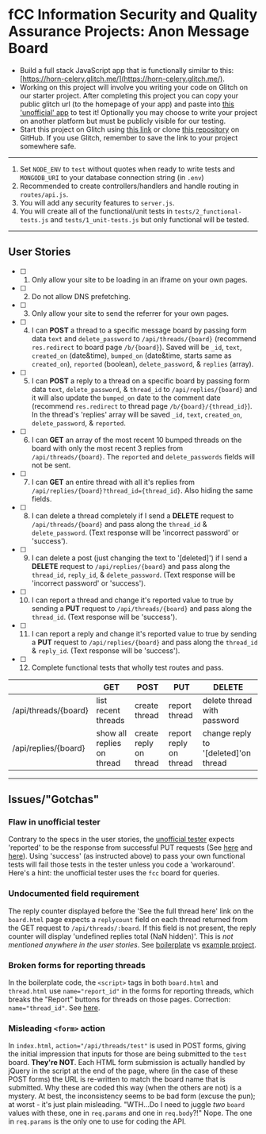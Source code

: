# fCC Information Security and Quality Assurance Projects: Anon Message Board  

- Build a full stack JavaScript app that is functionally similar to this: [https://horn-celery.glitch.me/](https://horn-celery.glitch.me/).  
- Working on this project will involve you writing your code on Glitch on our starter project. After completing this project you can copy your public glitch url (to the homepage of your app) and paste into [this 'unofficial' app](https://pricey-hugger.glitch.me/) to test it! Optionally you may choose to write your project on another platform but must be publicly visible for our testing.  
- Start this project on Glitch using [this link](https://glitch.com/#!/import/github/freeCodeCamp/boilerplate-project-messageboard/) or clone [this repository](https://github.com/freeCodeCamp/boilerplate-project-messageboard/) on GitHub. If you use Glitch, remember to save the link to your project somewhere safe.

---

1) Set `NODE_ENV` to `test` without quotes when ready to write tests and `MONGODB_URI` to your database connection string (in `.env`)
2) Recommended to create controllers/handlers and handle routing in `routes/api.js`.  
3) You will add any security features to `server.js`.  
4) You will create all of the functional/unit tests in `tests/2_functional-tests.js` and `tests/1_unit-tests.js` but only functional will be tested.  

---

## User Stories  
* [ ] 1. Only allow your site to be loading in an iframe on your own pages.  
* [ ] 2. Do not allow DNS prefetching.  
* [ ] 3. Only allow your site to send the referrer for your own pages.  
* [ ] 4. I can **POST** a thread to a specific message board by passing form data `text` and `delete_password` to `/api/threads/{board}` (recommend `res.redirect` to board page `/b/{board}`). Saved will be `_id`, `text`, `created_on` (date&time), `bumped_on` (date&time, starts same as `created_on`), `reported` (boolean), `delete_password`, & `replies` (array).  
* [ ] 5. I can **POST** a reply to a thread on a specific board by passing form data `text`, `delete_password`, & `thread_id` to `/api/replies/{board}` and it will also update the `bumped_on` date to the comment date (recommend `res.redirect` to thread page `/b/{board}/{thread_id}`). In the thread's 'replies' array will be saved `_id`, `text`, `created_on`, `delete_password`, & `reported`.  
* [ ] 6. I can **GET** an array of the most recent 10 bumped threads on the board with only the most recent 3 replies from `/api/threads/{board}`. The `reported` and `delete_passwords` fields will not be sent.  
* [ ] 7. I can **GET** an entire thread with all it's replies from `/api/replies/{board}?thread_id={thread_id}`. Also hiding the same fields.  
* [ ] 8. I can delete a thread completely if I send a **DELETE** request to `/api/threads/{board}` and pass along the `thread_id` & `delete_password`. (Text response will be 'incorrect password' or 'success').  
* [ ] 9. I can delete a post (just changing the text to '[deleted]') if I send a **DELETE** request to `/api/replies/{board}` and pass along the `thread_id`, `reply_id`, & `delete_password`. (Text response will be 'incorrect password' or 'success').  
* [ ] 10. I can report a thread and change it's reported value to true by sending a **PUT** request to `/api/threads/{board}` and pass along the `thread_id`. (Text response will be 'success').  
* [ ] 11. I can report a reply and change it's reported value to true by sending a **PUT** request to `/api/replies/{board}` and pass along the `thread_id` & `reply_id`. (Text response will be 'success').  
* [ ] 12. Complete functional tests that wholly test routes and pass.  

|   | GET | POST | PUT | DELETE |
|---|---|---|---|---|
| /api/threads/{board} | list recent threads | create thread | report thread | delete thread with password |
| /api/replies/{board} | show all replies on thread | create reply on thread | report reply on thread | change reply to '[deleted]'on thread |

---

## Issues/"Gotchas"  

### Flaw in unofficial tester   
Contrary to the specs in the user stories, the [unofficial tester](https://pricey-hugger.glitch.me) expects 'reported' to be the response from successful PUT requests 
(See [here](https://github.com/JosephLivengood/FCC_InfoSec_QA_API-tester/blob/d9091e2970da2c7fe5d2175efe9e017ab4b4b53a/public/tests.js#L1099) and [here](https://github.com/JosephLivengood/FCC_InfoSec_QA_API-tester/blob/d9091e2970da2c7fe5d2175efe9e017ab4b4b53a/public/tests.js#L1123)). Using 'success' (as instructed above) to pass your own functional tests will fail those tests in the tester unless you code a 'workaround'. Here's a hint: the unofficial tester uses the `fcc` board for queries.

### Undocumented field requirement
The reply counter displayed before the 'See the full thread here' link on the `board.html` page expects a `replycount` field on each thread returned from the GET request to `/api/threads/:board`. If this field is not present, the reply counter will display 'undefined replies total (NaN hidden)'. This is *not mentioned anywhere in the user stories*. See [boilerplate](https://github.com/freeCodeCamp/boilerplate-project-messageboard/search?q=replycount&unscoped_q=replycount) vs [example project](https://github.com/JosephLivengood/ISQA_3-Anon-Message-Board/search?q=replycount&unscoped_q=replycount).  

### Broken forms for reporting threads  
In the boilerplate code, the `<script>` tags in both `board.html` and `thread.html` use `name="report_id"` in the forms for reporting threads, which breaks the "Report" buttons for threads on those pages. Correction: `name="thread_id"`. See [here](https://github.com/freeCodeCamp/boilerplate-project-messageboard/search?q=report_id+path%3A%2Fviews%2F&unscoped_q=report_id+path%3A%2Fviews%2F). 

### Misleading `<form>` action
In `index.html`, `action="/api/threads/test"` is used in POST forms, giving the initial impression that inputs for those are being submitted to the `test` board. **They're NOT**. Each HTML form submission is actually handled by jQuery in the script at the end of the page, where (in the case of these POST forms) the URL is re-written to match the board name that is submitted. Why these are coded this way (when the others are not) is a mystery. At best, the inconsistency seems to be bad form (excuse the pun); at worst - it's just plain misleading. "WTH...Do I need to juggle *two* `board` values with these, one in `req.params` and one in `req.body`?!" Nope. The one in `req.params` is the only one to use for coding the API.  

